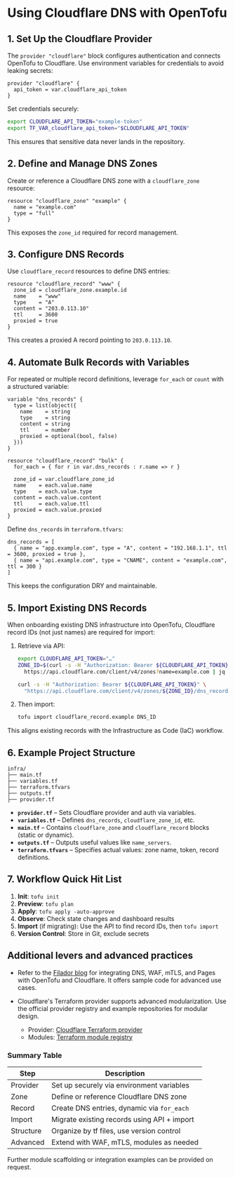# Using Cloudflare DNS with OpenTofu

## 1. Set Up the Cloudflare Provider

The `provider "cloudflare"` block configures authentication and connects
OpenTofu to Cloudflare. Use environment variables for credentials to avoid
leaking secrets:

```hcl
provider "cloudflare" {
  api_token = var.cloudflare_api_token
}
```

Set credentials securely:

```bash
export CLOUDFLARE_API_TOKEN="example-token"
export TF_VAR_cloudflare_api_token="$CLOUDFLARE_API_TOKEN"
```

This ensures that sensitive data never lands in the repository.

## 2. Define and Manage DNS Zones

Create or reference a Cloudflare DNS zone with a `cloudflare_zone` resource:

```hcl
resource "cloudflare_zone" "example" {
  name = "example.com"
  type = "full"
}
```

This exposes the `zone_id` required for record management.

## 3. Configure DNS Records

Use `cloudflare_record` resources to define DNS entries:

```hcl
resource "cloudflare_record" "www" {
  zone_id = cloudflare_zone.example.id
  name    = "www"
  type    = "A"
  content = "203.0.113.10"
  ttl     = 3600
  proxied = true
}
```

This creates a proxied A record pointing to `203.0.113.10`.

## 4. Automate Bulk Records with Variables

For repeated or multiple record definitions, leverage `for_each` or `count`
with a structured variable:

```hcl
variable "dns_records" {
  type = list(object({
    name    = string
    type    = string
    content = string
    ttl     = number
    proxied = optional(bool, false)
  }))
}

resource "cloudflare_record" "bulk" {
  for_each = { for r in var.dns_records : r.name => r }

  zone_id = var.cloudflare_zone_id
  name    = each.value.name
  type    = each.value.type
  content = each.value.content
  ttl     = each.value.ttl
  proxied = each.value.proxied
}
```

Define `dns_records` in `terraform.tfvars`:

```hcl
dns_records = [
  { name = "app.example.com", type = "A", content = "192.168.1.1", ttl = 3600, proxied = true },
  { name = "api.example.com", type = "CNAME", content = "example.com", ttl = 300 }
]
```

This keeps the configuration DRY and maintainable.

## 5. Import Existing DNS Records

When onboarding existing DNS infrastructure into OpenTofu, Cloudflare record
IDs (not just names) are required for import:

1. Retrieve via API:

   ```bash
   export CLOUDFLARE_API_TOKEN="…"
   ZONE_ID=$(curl -s -H "Authorization: Bearer ${CLOUDFLARE_API_TOKEN}" \
     https://api.cloudflare.com/client/v4/zones?name=example.com | jq -r '.result[0].id')

   curl -s -H "Authorization: Bearer ${CLOUDFLARE_API_TOKEN}" \
     "https://api.cloudflare.com/client/v4/zones/${ZONE_ID}/dns_records?name=www.example.com&type=A" | jq -r '.result[0].id'
   ```

2. Then import:

   ```bash
   tofu import cloudflare_record.example DNS_ID
   ```

This aligns existing records with the Infrastructure as Code (IaC) workflow.

## 6. Example Project Structure

```plaintext
infra/
├── main.tf
├── variables.tf
├── terraform.tfvars
├── outputs.tf
├── provider.tf
```

- **`provider.tf`** – Sets Cloudflare provider and auth via variables.
- **`variables.tf`** – Defines `dns_records`, `cloudflare_zone_id`, etc.
- **`main.tf`** – Contains `cloudflare_zone` and `cloudflare_record` blocks
  (static or dynamic).
- **`outputs.tf`** – Outputs useful values like `name_servers`.
- **`terraform.tfvars`** – Specifies actual values: zone name, token, record
  definitions.

## 7. Workflow Quick Hit List

1. **Init**: `tofu init`
2. **Preview**: `tofu plan`
3. **Apply**: `tofu apply -auto-approve`
4. **Observe**: Check state changes and dashboard results
5. **Import** (if migrating): Use the API to find record IDs, then `tofu import`
6. **Version Control**: Store in Git, exclude secrets

## Additional levers and advanced practices

- Refer to the [Filador blog](https://filador.com) for integrating DNS, WAF,
  mTLS, and Pages with OpenTofu and Cloudflare. It offers sample code for
  advanced use cases.

- Cloudflare's Terraform provider supports advanced modularization. Use the
  official provider registry and example repositories for modular design.
  - Provider:
    [Cloudflare Terraform provider](https://registry.terraform.io/providers/cloudflare/cloudflare/latest)
  - Modules:
    [Terraform module registry](https://registry.terraform.io/browse/modules)

### Summary Table

| Step      | Description                                 |
| --------- | ------------------------------------------- |
| Provider  | Set up securely via environment variables   |
| Zone      | Define or reference Cloudflare DNS zone     |
| Record    | Create DNS entries, dynamic via `for_each`  |
| Import    | Migrate existing records using API + import |
| Structure | Organize by tf files, use version control   |
| Advanced  | Extend with WAF, mTLS, modules as needed    |

Further module scaffolding or integration examples can be provided on request.
